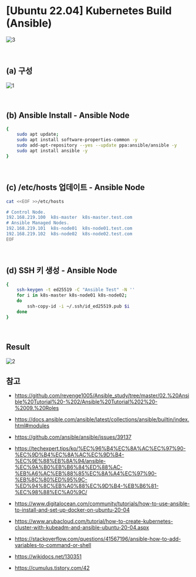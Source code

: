 # [Ubuntu 22.04] Kubernetes Build (Ansible)

![3](https://user-images.githubusercontent.com/42735894/226969742-83f386ca-6c3f-4856-a348-dbce970f80a6.PNG)

<br>

## (a) 구성

![1](https://user-images.githubusercontent.com/42735894/226969757-b33dd321-82a6-4d0c-974a-53b976003e97.PNG)

<br>

## (b) Ansible Install - Ansible Node

```bash
{
	sudo apt update; 
	sudo apt install software-properties-common -y
	sudo add-apt-repository --yes --update ppa:ansible/ansible -y
	sudo apt install ansible -y
}
```

<br>

## (c) /etc/hosts 업데이트 - Ansible Node

```bash
cat <<EOF >>/etc/hosts

# Control Node.
192.168.219.100  k8s-master  k8s-master.test.com
# Ansible Managed Nodes.
192.168.219.101  k8s-node01  k8s-node01.test.com
192.168.219.102  k8s-node02  k8s-node02.test.com
EOF
```

<br>

## (d) SSH 키 생성 - Ansible Node

```bash
{
	ssh-keygen -t ed25519 -C "Ansible Test" -N ''
	for i in k8s-master k8s-node01 k8s-node02;
	do
	    ssh-copy-id -i ~/.ssh/id_ed25519.pub $i
	done
}
```

<br>

## Result

![2](https://user-images.githubusercontent.com/42735894/226969760-a82a72aa-b016-4a55-b932-e32237a43328.PNG)

## 참고

- https://github.com/revenge1005/Ansible_study/tree/master/02.%20Ansible%20Tutorial%20-%202/Ansible%20Tutorial%202%20-%2009.%20Roles

- https://docs.ansible.com/ansible/latest/collections/ansible/builtin/index.html#modules

- https://github.com/ansible/ansible/issues/39137

- https://techexpert.tips/ko/%EC%96%B4%EC%8A%AC%EC%97%90-%EC%9D%B4%EC%8A%AC%EC%9D%B4-%EC%9E%88%EB%8A%94/ansible-%EC%9A%B0%EB%B6%84%ED%88%AC-%EB%A6%AC%EB%88%85%EC%8A%A4%EC%97%90-%EB%8C%80%ED%95%9C-%ED%94%8C%EB%A0%88%EC%9D%B4-%EB%B6%81-%EC%98%88%EC%A0%9C/

- https://www.digitalocean.com/community/tutorials/how-to-use-ansible-to-install-and-set-up-docker-on-ubuntu-20-04

- https://www.arubacloud.com/tutorial/how-to-create-kubernetes-cluster-with-kubeadm-and-ansible-ubuntu-20-04.aspx

- https://stackoverflow.com/questions/41567196/ansible-how-to-add-variables-to-command-or-shell

- https://wikidocs.net/130351

- https://cumulus.tistory.com/42